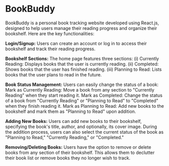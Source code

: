 # BookBuddy

BookBuddy is a personal book tracking website developed using React.js, designed to help users manage their reading progress and organize their bookshelf. Here are the key functionalities:

**Login/Signup:** Users can create an account or log in to access their bookshelf and track their reading progress.

**Bookshelf Sections:** The home page features three sections:
    (i) Currently Reading: Displays books that the user is currently reading.
   (ii) Completed: Shows books that the user has finished reading.
  (iii) Planning to Read: Lists books that the user plans to read in the future.

**Book Status Management:** Users can easily change the status of a book:
  Mark as Currently Reading: Move a book from any section to "Currently Reading" when they start reading it.
  Mark as Completed: Change the status of a book from "Currently Reading" or "Planning to Read" to "Completed" when they finish reading it.
  Mark as Planning to Read: Add new books to the bookshelf and mark them as "Planning to Read" upon addition.
  
**Adding New Books:** Users can add new books to their bookshelf, specifying the book's title, author, and optionally, its cover image. During the addition process, users can also select the current status of the book as "Planning to Read," "Currently Reading," or "Completed."

**Removing/Deleting Books:** Users have the option to remove or delete books from any section of their bookshelf. This allows them to declutter their book list or remove books they no longer wish to track.
